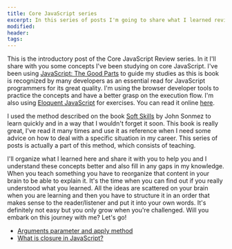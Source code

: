 ```yaml
---
title: Core JavaScript series
excerpt: In this series of posts I'm going to share what I learned reviewing core JavaScript concepts and experimenting, mostly using the book JavaScript - The Good Parts.
modified:
header:
tags: 
---
```



This is the introductory post of the Core JavaScript Review series. In it I'll share with you some concepts I've been studying on core JavaScript. I've been using [JavaScript: The Good Parts](http://amzn.to/2jNNUs7) to guide my studies as this is book is recognized by many developers as an essential read for JavaScript programmers for its great quality. 
I'm using the browser developer tools to practice the concepts and have a better grasp on the execution flow. I'm also using [Eloquent JavaScript](http://amzn.to/2ivy5p2) for exercises. You can read it online [here](http://eloquentjavascript.net/).

I used the method described on the book [Soft Skills](http://amzn.to/2jouHQO) by John Sonmez to learn quickly and in a way that I wouldn't forget it soon. This book is really great, I've read it many times and use it as reference when I need some advice on how to deal with a specific situation in my career.
This series of posts is actually a part of this method, which consists of teaching. 

I'll organize what I learned here and share it with you to help you and I understand these concepts better and also fill in any gaps in my knowledge. 
When you teach something you have to reorganize that content in your brain to be able to explain it. It's the time when you can find out if you really understood what you learned.
All the ideas are scattered on your brain when you are learning and then you have to structure it in an order that makes sense to the reader/listener and put it into your own words. It's definitely not easy but you only grow when you're challenged.
Will you embark on this journey with me? Let's go!

- [Arguments parameter and apply method](https://she-dev.com/arguments-apply-javascript/)
- [What is closure in JavaScript?](https://she-dev.com/what-is-closure-in-javascript/)

